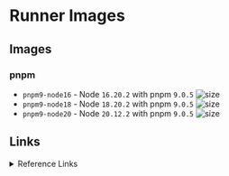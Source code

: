 # Runner Images

## Images

### pnpm

- `pnpm9-node16` - Node `16.20.2` with pnpm `9.0.5` ![size](https://img.shields.io/docker/image-size/yanhao98/runner-images/pnpm9-node16?label=size)
- `pnpm9-node18` - Node `18.20.2` with pnpm `9.0.5` ![size](https://img.shields.io/docker/image-size/yanhao98/runner-images/pnpm9-node18?label=size)
- `pnpm9-node20` - Node `20.12.2` with pnpm `9.0.5` ![size](https://img.shields.io/docker/image-size/yanhao98/runner-images/pnpm9-node20?label=size)

## Links
<details> <summary>Reference Links</summary>

- https://gitea.com/gitea/runner-images/src/branch/main

- https://github.com/fwilhe2/act-runner-image/blob/main/Dockerfile

- https://github.com/nodejs/docker-node/blob/main/20/bookworm-slim/Dockerfile

</details>